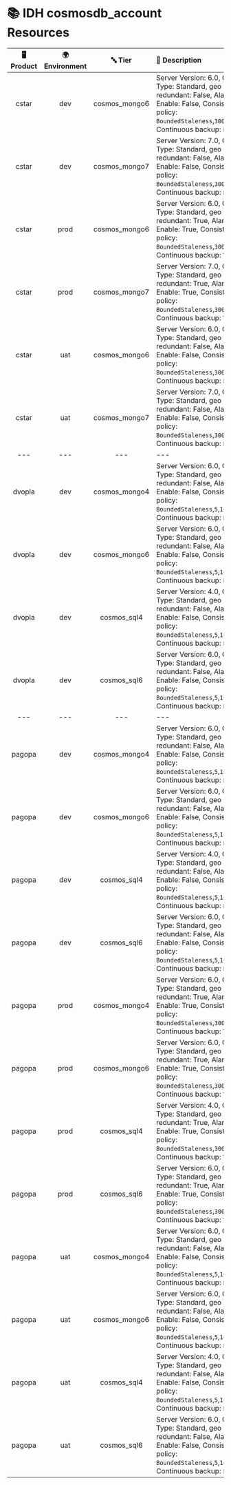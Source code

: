 # 📚 IDH cosmosdb_account Resources

| 🖥️ Product  | 🌍 Environment | 🔤 Tier | 📝 Description |
|:-------------:|:----------------:|:---------:|:----------------|
| cstar | dev |  cosmos_mongo6 | Server Version: 6.0, Offer Type: Standard, geo redundant: False, Alarm Enable: False, Consistency policy: `BoundedStaleness`,`300`,`100000`, Continuous backup: `False` |
| cstar | dev |  cosmos_mongo7 | Server Version: 7.0, Offer Type: Standard, geo redundant: False, Alarm Enable: False, Consistency policy: `BoundedStaleness`,`300`,`100000`, Continuous backup: `False` |
| cstar | prod |  cosmos_mongo6 | Server Version: 6.0, Offer Type: Standard, geo redundant: True, Alarm Enable: True, Consistency policy: `BoundedStaleness`,`300`,`100000`, Continuous backup: `True` |
| cstar | prod |  cosmos_mongo7 | Server Version: 7.0, Offer Type: Standard, geo redundant: True, Alarm Enable: True, Consistency policy: `BoundedStaleness`,`300`,`100000`, Continuous backup: `True` |
| cstar | uat |  cosmos_mongo6 | Server Version: 6.0, Offer Type: Standard, geo redundant: False, Alarm Enable: False, Consistency policy: `BoundedStaleness`,`300`,`100000`, Continuous backup: `False` |
| cstar | uat |  cosmos_mongo7 | Server Version: 7.0, Offer Type: Standard, geo redundant: False, Alarm Enable: False, Consistency policy: `BoundedStaleness`,`300`,`100000`, Continuous backup: `False` |
|---   |---   | ---   |---  |
| dvopla | dev |  cosmos_mongo4 | Server Version: 6.0, Offer Type: Standard, geo redundant: False, Alarm Enable: False, Consistency policy: `BoundedStaleness`,`5`,`100000`, Continuous backup: `False` |
| dvopla | dev |  cosmos_mongo6 | Server Version: 6.0, Offer Type: Standard, geo redundant: False, Alarm Enable: False, Consistency policy: `BoundedStaleness`,`5`,`100000`, Continuous backup: `False` |
| dvopla | dev |  cosmos_sql4 | Server Version: 4.0, Offer Type: Standard, geo redundant: False, Alarm Enable: False, Consistency policy: `BoundedStaleness`,`5`,`100000`, Continuous backup: `False` |
| dvopla | dev |  cosmos_sql6 | Server Version: 6.0, Offer Type: Standard, geo redundant: False, Alarm Enable: False, Consistency policy: `BoundedStaleness`,`5`,`100000`, Continuous backup: `False` |
|---   |---   | ---   |---  |
| pagopa | dev |  cosmos_mongo4 | Server Version: 6.0, Offer Type: Standard, geo redundant: False, Alarm Enable: False, Consistency policy: `BoundedStaleness`,`5`,`100000`, Continuous backup: `False` |
| pagopa | dev |  cosmos_mongo6 | Server Version: 6.0, Offer Type: Standard, geo redundant: False, Alarm Enable: False, Consistency policy: `BoundedStaleness`,`5`,`100000`, Continuous backup: `False` |
| pagopa | dev |  cosmos_sql4 | Server Version: 4.0, Offer Type: Standard, geo redundant: False, Alarm Enable: False, Consistency policy: `BoundedStaleness`,`5`,`100000`, Continuous backup: `False` |
| pagopa | dev |  cosmos_sql6 | Server Version: 6.0, Offer Type: Standard, geo redundant: False, Alarm Enable: False, Consistency policy: `BoundedStaleness`,`5`,`100000`, Continuous backup: `False` |
| pagopa | prod |  cosmos_mongo4 | Server Version: 6.0, Offer Type: Standard, geo redundant: True, Alarm Enable: True, Consistency policy: `BoundedStaleness`,`300`,`100000`, Continuous backup: `True` |
| pagopa | prod |  cosmos_mongo6 | Server Version: 6.0, Offer Type: Standard, geo redundant: True, Alarm Enable: True, Consistency policy: `BoundedStaleness`,`300`,`100000`, Continuous backup: `True` |
| pagopa | prod |  cosmos_sql4 | Server Version: 4.0, Offer Type: Standard, geo redundant: True, Alarm Enable: True, Consistency policy: `BoundedStaleness`,`300`,`100000`, Continuous backup: `True` |
| pagopa | prod |  cosmos_sql6 | Server Version: 6.0, Offer Type: Standard, geo redundant: True, Alarm Enable: True, Consistency policy: `BoundedStaleness`,`300`,`100000`, Continuous backup: `True` |
| pagopa | uat |  cosmos_mongo4 | Server Version: 6.0, Offer Type: Standard, geo redundant: False, Alarm Enable: False, Consistency policy: `BoundedStaleness`,`5`,`100000`, Continuous backup: `False` |
| pagopa | uat |  cosmos_mongo6 | Server Version: 6.0, Offer Type: Standard, geo redundant: False, Alarm Enable: False, Consistency policy: `BoundedStaleness`,`5`,`100000`, Continuous backup: `False` |
| pagopa | uat |  cosmos_sql4 | Server Version: 4.0, Offer Type: Standard, geo redundant: False, Alarm Enable: False, Consistency policy: `BoundedStaleness`,`5`,`100000`, Continuous backup: `False` |
| pagopa | uat |  cosmos_sql6 | Server Version: 6.0, Offer Type: Standard, geo redundant: False, Alarm Enable: False, Consistency policy: `BoundedStaleness`,`5`,`100000`, Continuous backup: `False` |
